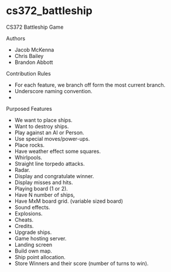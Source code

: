 # cs372_battleship
CS372 Battleship Game 

Authors
- Jacob McKenna
- Chris Bailey
- Brandon Abbott

Contribution Rules
- For each feature, we branch off form the most current branch.
- Underscore naming convention.
- 


Purposed Features
- We want to place ships.
- Want to destroy ships.
- Play against an AI or Person.
- Use special moves/power-ups. 
- Place rocks.
- Have weather effect some squares.
- Whirlpools.
- Straight line torpedo attacks.
- Radar.
- Display and congratulate winner.
- Display misses and hits.
- Playing board (1 or 2).
- Have N number of ships, 
- Have MxM board grid. (variable sized board)
- Sound effects. 
- Explosions.
- Cheats.
- Credits.
- Upgrade ships.
- Game hosting server.
- Landing screen
- Build own map.
- Ship point allocation.
- Store Winners and their score (number of turns to win).


